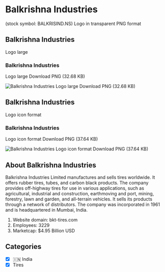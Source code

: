 # Balkrishna Industries
 (stock symbol: BALKRISIND.NS) Logo in transparent PNG format

## Balkrishna Industries
 Logo large

### Balkrishna Industries
 Logo large Download PNG (32.68 KB)

![Balkrishna Industries
 Logo large Download PNG (32.68 KB)](/img/orig/BALKRISIND.NS_BIG-89eee84a.png)

## Balkrishna Industries
 Logo icon format

### Balkrishna Industries
 Logo icon format Download PNG (37.64 KB)

![Balkrishna Industries
 Logo icon format Download PNG (37.64 KB)](/img/orig/BALKRISIND.NS-27446113.png)

## About Balkrishna Industries


Balkrishna Industries Limited manufactures and sells tires worldwide. It offers rubber tires, tubes, and carbon black products. The company provides off-highway tires for use in various applications, such as agricultural, industrial and construction, earthmoving and port, mining, forestry, lawn and garden, and all-terrain vehicles. It sells its products through a network of distributors. The company was incorporated in 1961 and is headquartered in Mumbai, India.

1. Website domain: bkt-tires.com
2. Employees: 3229
3. Marketcap: $4.95 Billion USD


## Categories
- [x] 🇮🇳 India
- [x] Tires
